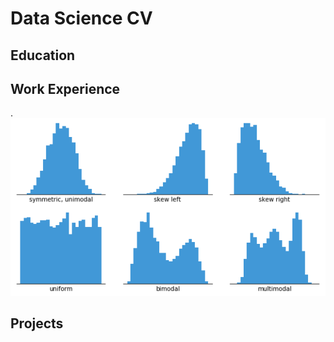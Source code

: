 # Data Science CV
## Education
## Work Experience
.![histogram-example-2](assets/histogram-example-2.png)
## Projects
